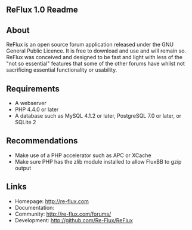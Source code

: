## ReFlux 1.0 Readme

## About

ReFlux is an open source forum application released under the GNU General Public Licence. It is free to download and use and will remain so. ReFlux was conceived and designed to be fast and light with less of the "not so essential" features that some of the other forums have whilst not sacrificing essential functionality or usability.

## Requirements

* A webserver
* PHP 4.4.0 or later
* A database such as MySQL 4.1.2 or later, PostgreSQL 7.0 or later, or SQLite 2

## Recommendations

* Make use of a PHP accelerator such as APC or XCache
* Make sure PHP has the zlib module installed to allow FluxBB to gzip output

## Links

* Homepage: http://re-flux.com
* Documentation:
* Community: http://re-flux.com/forums/
* Development: http://github.com/Re-Flux/ReFlux